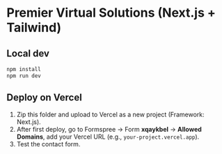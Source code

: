 # Premier Virtual Solutions (Next.js + Tailwind)

## Local dev
```bash
npm install
npm run dev
```

## Deploy on Vercel
1. Zip this folder and upload to Vercel as a new project (Framework: Next.js).
2. After first deploy, go to Formspree → Form **xqaykbel** → **Allowed Domains**, add your Vercel URL (e.g., `your-project.vercel.app`).
3. Test the contact form.
